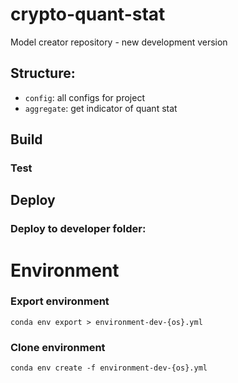 # crypto-quant-stat

Model creator repository - new development version

## Structure:

- `config`: all configs for project
- `aggregate`: get indicator of quant stat

## Build

### Test

## Deploy

### Deploy to developer folder: 

# Environment

### Export environment

```shell script
conda env export > environment-dev-{os}.yml
```

### Clone environment

```shell script
conda env create -f environment-dev-{os}.yml
```